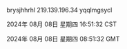 brysjhhrhl 219.139.196.34 yqqlmgsycl

2024年 08月 08日 星期四 16:51:32 CST

2024年 08月 08日 星期四 08:51:32 GMT
